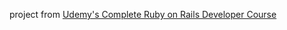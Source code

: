 project from <a href='https://www.udemy.com/the-complete-ruby-on-rails-developer-course'>Udemy's Complete Ruby on Rails Developer Course </a>